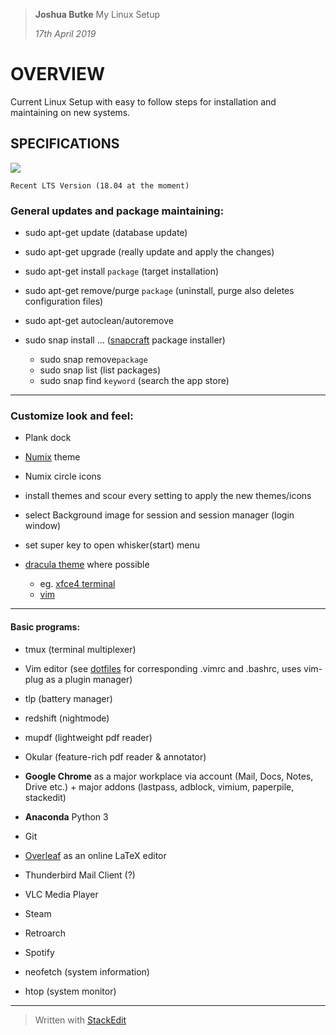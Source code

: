 ﻿> **Joshua Butke**
> My Linux Setup
> 
> *17th April 2019*

# OVERVIEW

Current Linux Setup with easy to follow steps for installation and maintaining on new systems.

## SPECIFICATIONS

![](https://xubuntu.org/wp-content/uploads/2012/03/2a70/xubuntu_logo_black.png)

    Recent LTS Version (18.04 at the moment)

### General updates and package maintaining:

-   sudo apt-get update (database update)

-   sudo apt-get upgrade (really update and apply the changes)

-   sudo apt-get install `package` (target installation)

-   sudo apt-get remove/purge `package` (uninstall, purge also deletes configuration files)

-   sudo apt-get autoclean/autoremove

-   sudo snap install ... ([snapcraft](https://snapcraft.io/store) package installer)
	- sudo snap remove`package`
	- sudo snap list (list packages)
	- sudo snap find `keyword` (search the app store)

---

### Customize look and feel:

- Plank dock

- [Numix](https://github.com/numixproject/) theme

- Numix circle icons

- install themes and scour every setting to apply the new themes/icons

- select Background image for session and session manager (login window)

- set super key to open whisker(start) menu

- [dracula theme](https://draculatheme.com/) where possible
    - eg. [xfce4 terminal](https://gist.github.com/molotovbliss/42e6c1ae54a5922ba720338e5452c2d0)
	- [vim](https://github.com/dracula/vim)

---

#### Basic programs:
- tmux (terminal multiplexer)

- Vim editor (see [dotfiles](https://github.com/butkej/dotfiles) for corresponding .vimrc and .bashrc, uses vim-plug as a plugin manager)

- tlp (battery manager)

- redshift (nightmode)

- mupdf (lightweight pdf reader)

- Okular (feature-rich pdf reader & annotator)

- **Google Chrome** as a major workplace via account (Mail, Docs, Notes, Drive etc.) + major addons (lastpass, adblock, vimium, paperpile, stackedit)

- **Anaconda** Python 3 

- Git

- [Overleaf](https://www.overleaf.com) as an online LaTeX editor

- Thunderbird Mail Client (?)

- VLC Media Player

- Steam

- Retroarch

- Spotify

- neofetch (system information)

- htop (system monitor)

---
> Written with [StackEdit](https://stackedit.io/)
